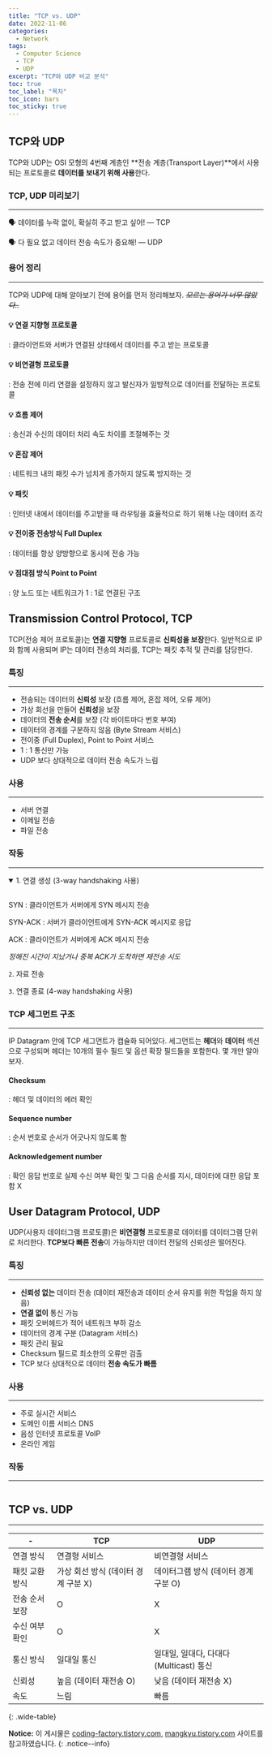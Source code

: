 ```yaml
---
title: "TCP vs. UDP"
date: 2022-11-06
categories:
  - Network
tags:
  - Computer Science
  - TCP
  - UDP
excerpt: "TCP와 UDP 비교 분석"
toc: true
toc_label: "목차"
toc_icon: bars
toc_sticky: true
---
```


## TCP와 UDP

TCP와 UDP는 OSI 모형의 4번째 계층인 **전송 계층(Transport Layer)**에서 사용되는 프로토콜로 **데이터를 보내기 위해 사용**한다.

### TCP, UDP 미리보기

---

🗣️ 데이터를 누락 없이, 확실히 주고 받고 싶어! — TCP

🗣️ 다 필요 없고 데이터 전송 속도가 중요해! — UDP

### 용어 정리

---

TCP와 UDP에 대해 알아보기 전에 용어를 먼저 정리해보자. *~~모르는 용어가 너무 많았다..~~*

#### 💡 연결 지향형 프로토콜

: 클라이언트와 서버가 연결된 상태에서 데이터를 주고 받는 프로토콜

#### 💡 비연결형 프로토콜

: 전송 전에 미리 연결을 설정하지 않고 발신자가 일방적으로 데이터를 전달하는 프로토콜

#### 💡 흐름 제어

: 송신과 수신의 데이터 처리 속도 차이를 조절해주는 것

#### 💡 혼잡 제어

: 네트워크 내의 패킷 수가 넘치게 증가하지 않도록 방지하는 것

#### 💡 패킷

: 인터넷 내에서 데이터를 주고받을 때 라우팅을 효율적으로 하기 위해 나눈 데이터 조각

#### 💡 전이중 전송방식 Full Duplex

: 데이터를 항상 양방향으로 동시에 전송 가능

#### 💡 점대점 방식 Point to Point

: 양 노드 또는 네트워크가 1 : 1로 연결된 구조

## Transmission Control Protocol, TCP

TCP(전송 제어 프로토콜)는 **연결 지향형** 프로토콜로 **신뢰성을 보장**한다. 일반적으로 IP와 함께 사용되며 IP는 데이터 전송의 처리를, TCP는 패킷 추적 및 관리를 담당한다. 

### 특징

---

- 전송되는 데이터의 **신뢰성** 보장 (흐름 제어, 혼잡 제어, 오류 제어)
- 가상 회선을 만들어 **신뢰성**을 보장
- 데이터의 **전송 순서**를 보장 (각 바이트마다 번호 부여)
- 데이터의 경계를 구분하지 않음 (Byte Stream 서비스)
- 전이중 (Full Duplex), Point to Point 서비스
- 1 : 1 통신만 가능
- UDP 보다 상대적으로 데이터 전송 속도가 느림

### 사용

---

- 서버 연결
- 이메일 전송
- 파일 전송

### 작동

---

<details open>
<summary>1. 연결 생성 (3-way handshaking 사용)</summary>
<div markdown="1">

<figure class="align-center">
  <img src="{{ site.url }}{{ site.baseurl }}/assets/images/cs/network/tcp-udp-01.png" alt="">
</figure>


SYN : 클라이언트가 서버에게 SYN 메시지 전송

SYN-ACK : 서버가 클라이언트에게 SYN-ACK 메시지로 응답

ACK : 클라이언트가 서버에게 ACK 메시지 전송

*정해진 시간이 지났거나 중복 ACK가 도착하면 재전송 시도*

</div>
</details>

`2`. 자료 전송

`3`. 연결 종료 (4-way handshaking 사용)

### TCP 세그먼트 구조

---

IP Datagram 안에 TCP 세그먼트가 캡슐화 되어있다. 세그먼트는 **헤더**와 **데이터** 섹션으로 구성되며 헤더는 10개의 필수 필드 및 옵션 확장 필드들을 포함한다. 몇 개만 알아보자.

#### Checksum

: 헤더 및 데이터의 에러 확인

#### Sequence number

: 순서 번호로 순서가 어긋나지 않도록 함

#### Acknowledgement number

: 확인 응답 번호로 실제 수신 여부 확인 및 그 다음 순서를 지시, 데이터에 대한 응답 포함 X

## User Datagram Protocol, UDP

UDP(사용자 데이터그램 프로토콜)은 **비연결형** 프로토콜로 데이터를 데이터그램 단위로 처리한다. **TCP보다 빠른 전송**이 가능하지만 데이터 전달의 신뢰성은 떨어진다. 

### 특징

---

- **신뢰성 없는** 데이터 전송 (데이터 재전송과 데이터 순서 유지를 위한 작업을 하지 않음)
- **연결 없이** 통신 가능
- 패킷 오버헤드가 적어 네트워크 부하 감소
- 데이터의 경계 구분 (Datagram 서비스)
- 패킷 관리 필요
- Checksum 필드로 최소한의 오류만 검출
- TCP 보다 상대적으로 데이터 **전송 속도가 빠름**

### 사용

---

- 주로 실시간 서비스
- 도메인 이름 서비스 DNS
- 음성 인터넷 프로토콜 VoIP
- 온라인 게임

### 작동

---

<figure class="align-center">
  <img src="{{ site.url }}{{ site.baseurl }}/assets/images/cs/network/tcp-udp-02.png" alt="">
</figure>

## TCP vs. UDP

---

| -              | TCP                                 | UDP                                    |
| -------------- | ----------------------------------- | -------------------------------------- |
| 연결 방식      | 연결형 서비스                       | 비연결형 서비스                        |
| 패킷 교환 방식 | 가상 회선 방식 (데이터 경계 구분 X) | 데이터그램 방식 (데이터 경계 구분 O)   |
| 전송 순서 보장 | O                                   | X                                      |
| 수신 여부 확인 | O                                   | X                                      |
| 통신 방식      | 일대일 통신                         | 일대일, 일대다, 다대다(Multicast) 통신 |
| 신뢰성         | 높음 (데이터 재전송 O)              | 낮음 (데이터 재전송 X)                 |
| 속도           | 느림                                | 빠름                                   |
{: .wide-table}


**Notice:** 이 게시물은 [coding-factory.tistory.com](https://coding-factory.tistory.com/614), [mangkyu.tistory.com](https://mangkyu.tistory.com/15) 사이트를 참고하였습니다.
{: .notice--info}
